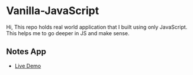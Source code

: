 # Vanilla-JavaScript
Hi, This repo holds real world application that I built using only JavaScript.
This helps me to go deeper in JS and make sense. 
## Notes App
- [Live Demo](https://mk-notes.netlify.app/)
